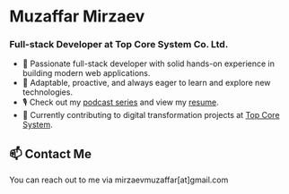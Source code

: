 # Muzaffar Mirzaev

### Full-stack Developer at Top Core System Co. Ltd.

- 🚀 Passionate full-stack developer with solid hands-on experience in building modern web applications.
- 🎯 Adaptable, proactive, and always eager to learn and explore new technologies.
- 🎙️ Check out my [podcast series](https://www.youtube.com/@mirzaev_muzaffar) and view my [resume](http://www.mirzaevmuzaffar.uz/JosephResume.pdf).
- 💼 Currently contributing to digital transformation projects at [Top Core System](https://topcore.co.kr/).

## 📫 Contact Me

You can reach out to me via mirzaevmuzaffar[at]gmail.com
